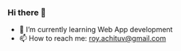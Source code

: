 ### Hi there 👋

- 🌱 I’m currently learning Web App development
- 📫 How to reach me: roy.achituv@gmail.com

<!--
**royach23/royach23** is a ✨ _special_ ✨ repository because its `README.md` (this file) appears on your GitHub profile.

Here are some ideas to get you started:

- 🌱 I’m currently learning Android App development
- 📫 How to reach me: roy.achituv@gmail.com
-->
